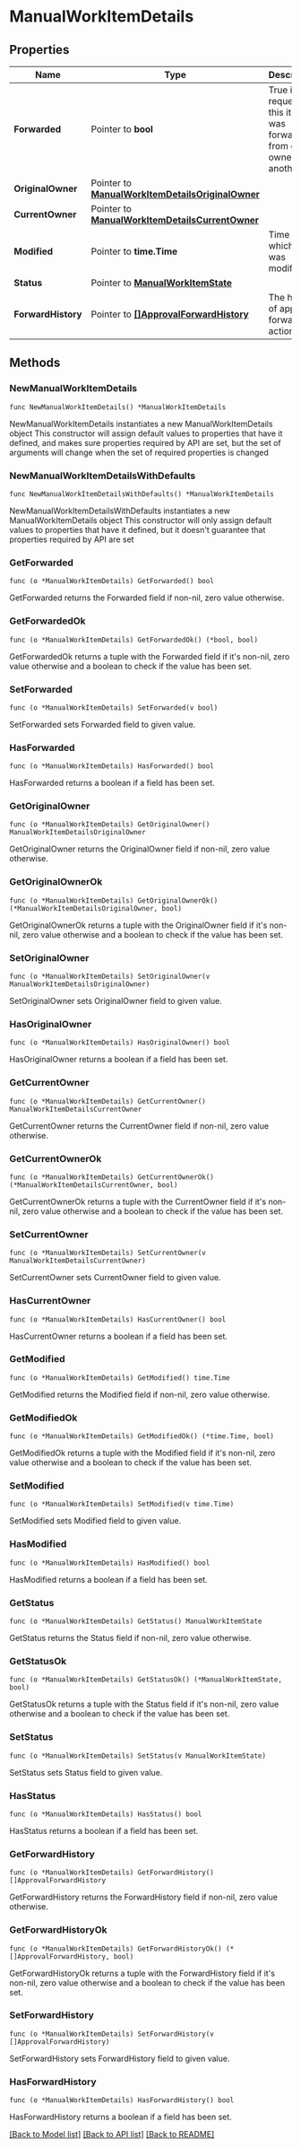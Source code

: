 # ManualWorkItemDetails

## Properties

Name | Type | Description | Notes
------------ | ------------- | ------------- | -------------
**Forwarded** | Pointer to **bool** | True if the request for this item was forwarded from one owner to another. | [optional] [default to false]
**OriginalOwner** | Pointer to [**ManualWorkItemDetailsOriginalOwner**](ManualWorkItemDetailsOriginalOwner.md) |  | [optional] 
**CurrentOwner** | Pointer to [**ManualWorkItemDetailsCurrentOwner**](ManualWorkItemDetailsCurrentOwner.md) |  | [optional] 
**Modified** | Pointer to **time.Time** | Time at which item was modified. | [optional] 
**Status** | Pointer to [**ManualWorkItemState**](ManualWorkItemState.md) |  | [optional] 
**ForwardHistory** | Pointer to [**[]ApprovalForwardHistory**](ApprovalForwardHistory.md) | The history of approval forward action. | [optional] 

## Methods

### NewManualWorkItemDetails

`func NewManualWorkItemDetails() *ManualWorkItemDetails`

NewManualWorkItemDetails instantiates a new ManualWorkItemDetails object
This constructor will assign default values to properties that have it defined,
and makes sure properties required by API are set, but the set of arguments
will change when the set of required properties is changed

### NewManualWorkItemDetailsWithDefaults

`func NewManualWorkItemDetailsWithDefaults() *ManualWorkItemDetails`

NewManualWorkItemDetailsWithDefaults instantiates a new ManualWorkItemDetails object
This constructor will only assign default values to properties that have it defined,
but it doesn't guarantee that properties required by API are set

### GetForwarded

`func (o *ManualWorkItemDetails) GetForwarded() bool`

GetForwarded returns the Forwarded field if non-nil, zero value otherwise.

### GetForwardedOk

`func (o *ManualWorkItemDetails) GetForwardedOk() (*bool, bool)`

GetForwardedOk returns a tuple with the Forwarded field if it's non-nil, zero value otherwise
and a boolean to check if the value has been set.

### SetForwarded

`func (o *ManualWorkItemDetails) SetForwarded(v bool)`

SetForwarded sets Forwarded field to given value.

### HasForwarded

`func (o *ManualWorkItemDetails) HasForwarded() bool`

HasForwarded returns a boolean if a field has been set.

### GetOriginalOwner

`func (o *ManualWorkItemDetails) GetOriginalOwner() ManualWorkItemDetailsOriginalOwner`

GetOriginalOwner returns the OriginalOwner field if non-nil, zero value otherwise.

### GetOriginalOwnerOk

`func (o *ManualWorkItemDetails) GetOriginalOwnerOk() (*ManualWorkItemDetailsOriginalOwner, bool)`

GetOriginalOwnerOk returns a tuple with the OriginalOwner field if it's non-nil, zero value otherwise
and a boolean to check if the value has been set.

### SetOriginalOwner

`func (o *ManualWorkItemDetails) SetOriginalOwner(v ManualWorkItemDetailsOriginalOwner)`

SetOriginalOwner sets OriginalOwner field to given value.

### HasOriginalOwner

`func (o *ManualWorkItemDetails) HasOriginalOwner() bool`

HasOriginalOwner returns a boolean if a field has been set.

### GetCurrentOwner

`func (o *ManualWorkItemDetails) GetCurrentOwner() ManualWorkItemDetailsCurrentOwner`

GetCurrentOwner returns the CurrentOwner field if non-nil, zero value otherwise.

### GetCurrentOwnerOk

`func (o *ManualWorkItemDetails) GetCurrentOwnerOk() (*ManualWorkItemDetailsCurrentOwner, bool)`

GetCurrentOwnerOk returns a tuple with the CurrentOwner field if it's non-nil, zero value otherwise
and a boolean to check if the value has been set.

### SetCurrentOwner

`func (o *ManualWorkItemDetails) SetCurrentOwner(v ManualWorkItemDetailsCurrentOwner)`

SetCurrentOwner sets CurrentOwner field to given value.

### HasCurrentOwner

`func (o *ManualWorkItemDetails) HasCurrentOwner() bool`

HasCurrentOwner returns a boolean if a field has been set.

### GetModified

`func (o *ManualWorkItemDetails) GetModified() time.Time`

GetModified returns the Modified field if non-nil, zero value otherwise.

### GetModifiedOk

`func (o *ManualWorkItemDetails) GetModifiedOk() (*time.Time, bool)`

GetModifiedOk returns a tuple with the Modified field if it's non-nil, zero value otherwise
and a boolean to check if the value has been set.

### SetModified

`func (o *ManualWorkItemDetails) SetModified(v time.Time)`

SetModified sets Modified field to given value.

### HasModified

`func (o *ManualWorkItemDetails) HasModified() bool`

HasModified returns a boolean if a field has been set.

### GetStatus

`func (o *ManualWorkItemDetails) GetStatus() ManualWorkItemState`

GetStatus returns the Status field if non-nil, zero value otherwise.

### GetStatusOk

`func (o *ManualWorkItemDetails) GetStatusOk() (*ManualWorkItemState, bool)`

GetStatusOk returns a tuple with the Status field if it's non-nil, zero value otherwise
and a boolean to check if the value has been set.

### SetStatus

`func (o *ManualWorkItemDetails) SetStatus(v ManualWorkItemState)`

SetStatus sets Status field to given value.

### HasStatus

`func (o *ManualWorkItemDetails) HasStatus() bool`

HasStatus returns a boolean if a field has been set.

### GetForwardHistory

`func (o *ManualWorkItemDetails) GetForwardHistory() []ApprovalForwardHistory`

GetForwardHistory returns the ForwardHistory field if non-nil, zero value otherwise.

### GetForwardHistoryOk

`func (o *ManualWorkItemDetails) GetForwardHistoryOk() (*[]ApprovalForwardHistory, bool)`

GetForwardHistoryOk returns a tuple with the ForwardHistory field if it's non-nil, zero value otherwise
and a boolean to check if the value has been set.

### SetForwardHistory

`func (o *ManualWorkItemDetails) SetForwardHistory(v []ApprovalForwardHistory)`

SetForwardHistory sets ForwardHistory field to given value.

### HasForwardHistory

`func (o *ManualWorkItemDetails) HasForwardHistory() bool`

HasForwardHistory returns a boolean if a field has been set.


[[Back to Model list]](../README.md#documentation-for-models) [[Back to API list]](../README.md#documentation-for-api-endpoints) [[Back to README]](../README.md)


